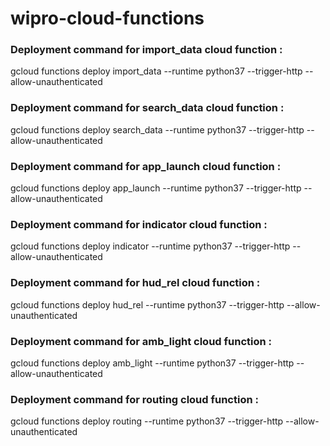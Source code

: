 # wipro-cloud-functions

### Deployment command for import_data cloud function : 

 gcloud functions deploy import_data --runtime python37 --trigger-http --allow-unauthenticated

### Deployment command for search_data cloud function : 

 gcloud functions deploy search_data --runtime python37 --trigger-http --allow-unauthenticated

### Deployment command for app_launch cloud function : 

 gcloud functions deploy app_launch --runtime python37 --trigger-http --allow-unauthenticated

### Deployment command for indicator cloud function : 

 gcloud functions deploy indicator --runtime python37 --trigger-http --allow-unauthenticated

### Deployment command for hud_rel cloud function : 

 gcloud functions deploy hud_rel --runtime python37 --trigger-http --allow-unauthenticated

### Deployment command for amb_light cloud function : 

 gcloud functions deploy amb_light --runtime python37 --trigger-http --allow-unauthenticated

### Deployment command for routing cloud function : 

 gcloud functions deploy routing --runtime python37 --trigger-http --allow-unauthenticated